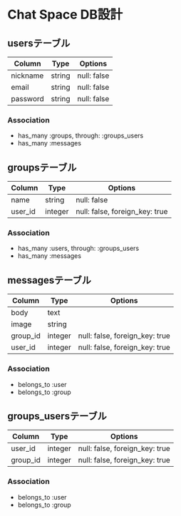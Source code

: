 # Chat Space DB設計

## usersテーブル

|Column|Type|Options|
|------|----|-------|
|nickname|string|null: false|
|email|string|null: false|
|password|string|null: false|

###  Association
- has_many :groups, through: :groups_users
- has_many :messages

## groupsテーブル

|Column|Type|Options|
|------|----|-------|
|name|string|null: false|
|user_id|integer|null: false, foreign_key: true|

###  Association
- has_many :users, through: :groups_users
- has_many :messages

## messagesテーブル

|Column|Type|Options|
|------|----|-------|
|body|text||
|image|string||
|group_id|integer|null: false, foreign_key: true|
|user_id|integer|null: false, foreign_key: true|

### Association
- belongs_to :user
- belongs_to :group

## groups_usersテーブル

|Column|Type|Options|
|------|----|-------|
|user_id|integer|null: false, foreign_key: true|
|group_id|integer|null: false, foreign_key: true|

### Association
- belongs_to :user
- belongs_to :group
